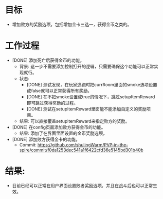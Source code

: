 # 目标
- 增加败方的奖励选项，包括增加金卡三选一，获得金币之类的。

# 工作过程
- [DONE] 添加死亡后获得金币的功能。
	- 背景: 这一步不需要添加控制打开的逻辑，只需要确保这个功能可以正常实现就行。
	- 状态:
		- [DONE] 测试发现，在玩家逃跑时把currRoom里面的smoke选项设置成false就可以正常获得所有奖励。
		- [DONE] 在不把smoke设置成true的情况下，跳过setupItemReward即可跳过获得奖励的过程。
		- [DONE] 测试在setupItemReward里面能不能添加自定义的奖励项目。
	- 结果: 可以直接覆盖setupItemReward来指定败方的奖励。
- [DONE] 在config页面添加败方获得金币的功能。
	- 结果: 添加了在界面里面设置的金币奖励选项。
- [DONE] 添加败方获得金卡的功能。
	- Commit: https://github.com/shulingWarm/PVP-in-the-spire/commit/f0da1253dec541a1f6422cfd36e5145bd301b40b

# 结果:
- 目前已经可以正常在用户界面设置败者奖励选项，并且在战斗后也可以正常生效。